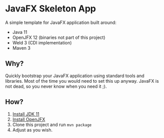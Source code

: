 # JavaFX Skeleton App

A simple template for JavaFX application built around:

- Java 11
- OpenJFX 12 (binaries not part of this project)
- Weld 3 (CDI implementation)
- Maven 3

## Why?

Quickly bootstrap your JavaFX application using standard tools and libraries. Most of the time you would need to set this up anyway. JavaFX is not dead, so you never know when you need it ;).

## How?

1. [Install JDK 11](https://jdk.java.net/)
2. [Install OpenJFX](https://openjfx.io/)
3. Clone this project and run `mvn package`
4. Adjust as you wish.